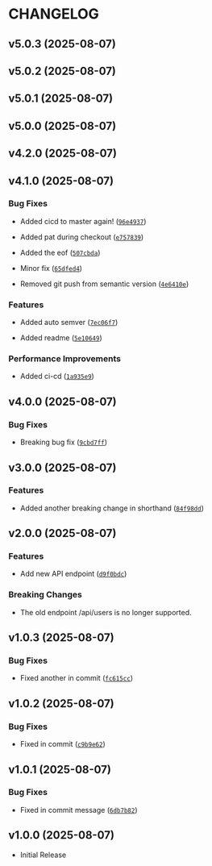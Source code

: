 # CHANGELOG

<!-- version list -->

## v5.0.3 (2025-08-07)


## v5.0.2 (2025-08-07)


## v5.0.1 (2025-08-07)


## v5.0.0 (2025-08-07)


## v4.2.0 (2025-08-07)


## v4.1.0 (2025-08-07)

### Bug Fixes

- Added cicd to master again!
  ([`96e4937`](https://github.com/sumsuddin/test_repo/commit/96e4937c4cd3a383b70a9daaf35648cbff333c2e))

- Added pat during checkout
  ([`e757839`](https://github.com/sumsuddin/test_repo/commit/e7578391027c460dd0e8820f0d784a3550b6cd61))

- Added the eof
  ([`507cbda`](https://github.com/sumsuddin/test_repo/commit/507cbdaf8fe875c8797283e7844b4c21befd56d0))

- Minor fix
  ([`65dfed4`](https://github.com/sumsuddin/test_repo/commit/65dfed462d387f07639d36b9ae93f6216aea97c0))

- Removed git push from semantic version
  ([`4e6410e`](https://github.com/sumsuddin/test_repo/commit/4e6410e114a155babb0254acb3ea6f84b3d77fb1))

### Features

- Added auto semver
  ([`7ec06f7`](https://github.com/sumsuddin/test_repo/commit/7ec06f72bf19c3699035755908fd540b0b4f3053))

- Added readme
  ([`5e10649`](https://github.com/sumsuddin/test_repo/commit/5e10649e787b8606c75038f702a8ab7dad6fb8fa))

### Performance Improvements

- Added ci-cd
  ([`1a935e9`](https://github.com/sumsuddin/test_repo/commit/1a935e989a059784039b629f1938220fb80dba47))


## v4.0.0 (2025-08-07)

### Bug Fixes

- Breaking bug fix
  ([`9cbd7ff`](https://github.com/sumsuddin/test_repo/commit/9cbd7ff8429ea9b9c859062a1234dbbc7b479c6d))


## v3.0.0 (2025-08-07)

### Features

- Added another breaking change in shorthand
  ([`84f98dd`](https://github.com/sumsuddin/test_repo/commit/84f98ddf8fbe0fed18bbd3b1d62779abbed224f4))


## v2.0.0 (2025-08-07)

### Features

- Add new API endpoint
  ([`d9f0bdc`](https://github.com/sumsuddin/test_repo/commit/d9f0bdc3ceedd9378237c0cb91f8577fa0cf8e7a))

### Breaking Changes

- The old endpoint /api/users is no longer supported.


## v1.0.3 (2025-08-07)

### Bug Fixes

- Fixed another in commit
  ([`fc615cc`](https://github.com/sumsuddin/test_repo/commit/fc615cc77c8e4ac8d0469e0fec3586ad6cf04a30))


## v1.0.2 (2025-08-07)

### Bug Fixes

- Fixed in commit
  ([`c9b9e62`](https://github.com/sumsuddin/test_repo/commit/c9b9e62e10b15a507d2e6d25cb13176bb2a6ee21))


## v1.0.1 (2025-08-07)

### Bug Fixes

- Fixed in commit message
  ([`6db7b82`](https://github.com/sumsuddin/test_repo/commit/6db7b82be6aa97afb5e93a982265efdcd82eec47))


## v1.0.0 (2025-08-07)

- Initial Release
